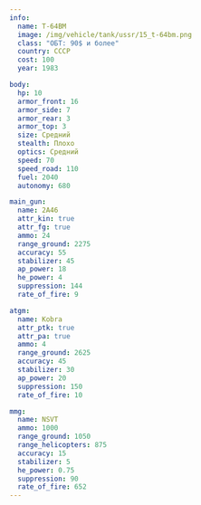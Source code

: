 ```yaml
---
info:
  name: T-64BM
  image: /img/vehicle/tank/ussr/15_t-64bm.png
  class: "ОБТ: 90$ и более"
  country: СССР
  cost: 100
  year: 1983

body:
  hp: 10
  armor_front: 16
  armor_side: 7
  armor_rear: 3
  armor_top: 3
  size: Средний
  stealth: Плохо
  optics: Средний
  speed: 70
  speed_road: 110
  fuel: 2040
  autonomy: 680

main_gun:
  name: 2A46
  attr_kin: true
  attr_fg: true
  ammo: 24
  range_ground: 2275
  accuracy: 55
  stabilizer: 45
  ap_power: 18
  he_power: 4
  suppression: 144
  rate_of_fire: 9

atgm:
  name: Kobra
  attr_ptk: true
  attr_pa: true
  ammo: 4
  range_ground: 2625
  accuracy: 45
  stabilizer: 30
  ap_power: 20
  suppression: 150
  rate_of_fire: 10

mmg:
  name: NSVT
  ammo: 1000
  range_ground: 1050
  range_helicopters: 875
  accuracy: 15
  stabilizer: 5
  he_power: 0.75
  suppression: 90
  rate_of_fire: 652
---
```

